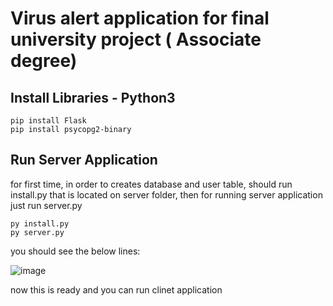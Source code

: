 # Virus alert application for final university project ( Associate degree)

## Install Libraries - Python3
```
pip install Flask
pip install psycopg2-binary
```
## Run Server Application

for first time, in order to creates database and user table, should run install.py that is located on server folder, then for running server application just run server.py
```
py install.py
py server.py
```
you should see the below lines:

![image](https://user-images.githubusercontent.com/75900669/179373810-9352f4e1-83dd-448b-a2ce-29dddff382a6.png)

now this is ready and you can run clinet application
